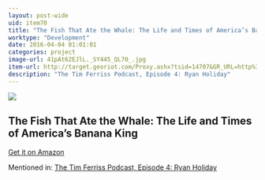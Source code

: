 ```yaml
---
layout: post-wide
uid: item70
title: "The Fish That Ate the Whale: The Life and Times of America’s Banana King"
worktype: "Development"
date: 2016-04-04 01:01:01
categories: project
image-url: 41pAt62EJlL._SY445_QL70_.jpg
item-url: http://target.georiot.com/Proxy.ashx?tsid=14707&GR_URL=http%3A%2F%2Fwww.amazon.com%2FFish-that-Ate-Whale-Americas-ebook%2Fdp%2FB0071VOLN8%2F
description: "The Tim Ferriss Podcast, Episode 4: Ryan Holiday"
---
```

<a href="http://target.georiot.com/Proxy.ashx?tsid=14707&GR_URL=http%3A%2F%2Fwww.amazon.com%2FFish-that-Ate-Whale-Americas-ebook%2Fdp%2FB0071VOLN8%2F" target="blank"><img src="../../../../img/thumbs/41pAt62EJlL._SY445_QL70_.jpg" class="prod-img"></a>
<h2>The Fish That Ate the Whale: The Life and Times of America’s Banana King</h2>
<p><a href="http://target.georiot.com/Proxy.ashx?tsid=14707&GR_URL=http%3A%2F%2Fwww.amazon.com%2FFish-that-Ate-Whale-Americas-ebook%2Fdp%2FB0071VOLN8%2F" target="blank">Get it on Amazon</a><p>
<p>Mentioned in: <a href="http://fourhourworkweek.com/2014/05/06/the-tim-ferriss-podcast-episode-4-ryan-holiday/comment-page-2/" target="blank">The Tim Ferriss Podcast, Episode 4: Ryan Holiday</a></p>
